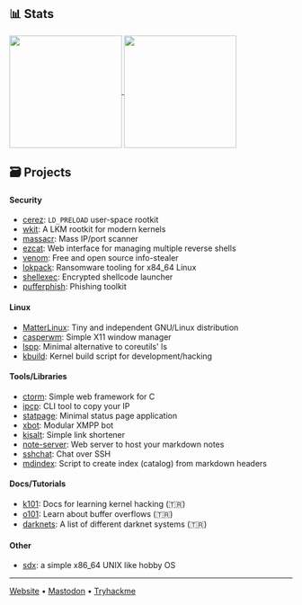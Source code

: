 ## 📊 Stats

<a href="https://github.com/ngn13">
  <img height=200 align="center" src="https://github-readme-stats.vercel.app/api?username=ngn13&count_private=true&show_icons=true&theme=dark" />
</a>
<a href="https://github.com/ngn13">
  <img height=200 align="center" src="https://github-readme-stats.vercel.app/api/top-langs/?username=ngn13&hide=css,html,Dockerfile,Makefile&theme=dark&layout=compact&langs_count=8&card_width=320" />
</a>

## 🗃️ Projects
#### Security
- [cerez](https://github.com/ngn13/cerez): `LD_PRELOAD` user-space rootkit
- [wkit](https://github.com/ngn13/wkit): A LKM rootkit for modern kernels
- [massacr](https://github.com/ngn13/massacr): Mass IP/port scanner
- [ezcat](https://github.com/ngn13/ezcat): Web interface for managing multiple reverse shells
- [venom](https://github.com/ngn13/venom): Free and open source info-stealer
- [lokpack](https://github.com/ngn13/lokpack): Ransomware tooling for x84_64 Linux
- [shellexec](https://github.com/ngn13/shellexec): Encrypted shellcode launcher
- [pufferphish](https://github.com/ngn13/pufferphish): Phishing toolkit

#### Linux
- [MatterLinux](https://matterlinux.xyz): Tiny and independent GNU/Linux distribution
- [casperwm](https://github.com/ngn13/casperwm): Simple X11 window manager
- [lspp](https://github.com/ngn13/lspp): Minimal alternative to coreutils' ls
- [kbuild](https://github.com/ngn13/kbuild): Kernel build script for development/hacking

#### Tools/Libraries
- [ctorm](https://github.com/ngn13/ctorm): Simple web framework for C
- [ipcp](https://github.com/ngn13/ipcp): CLI tool to copy your IP
- [statpage](https://github.com/ngn13/statpage): Minimal status page application
- [xbot](https://github.com/ngn13/xbot): Modular XMPP bot
- [kisalt](https://github.com/ngn13/kisalt): Simple link shortener
- [note-server](https://github.com/ngn13/note-server): Web server to host your markdown notes
- [sshchat](https://github.com/ngn13/sshchat): Chat over SSH
- [mdindex](https://github.com/ngn13/mdindex): Script to create index (catalog) from markdown headers

#### Docs/Tutorials
- [k101](https://github.com/ngn13/k101): Docs for learning kernel hacking (🇹🇷)
- [o101](https://github.com/ngn13/o101): Learn about buffer overflows (🇹🇷)
- [darknets](https://github.com/ngn13/darknets): A list of different darknet systems (🇹🇷)

#### Other
- [sdx](https://github.com/ngn13/sdx): a simple x86_64 UNIX like hobby OS

---

[Website](https://ngn.tf) • [Mastodon](https://mastodon.social/@ngn) • [Tryhackme](https://tryhackme.com/p/ngn)
